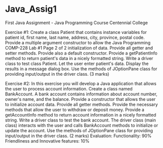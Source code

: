# Java_Assig1
First Java Assignment - Java Programming Course Centennial College


Exercise #1:
Create a class Patient that contains instance variables for patient id, first name, last name,
address, city, province, postal code. Provide a multiple argument constructor to allow the
Java Programming COMP-228
Lab #1 Page 2 of 2
initialization of data. Provide all getter and setter methods. Provide also a default constructor.
Provide a getPatientInfo method to return patient's data in a nicely formatted string.
Write a driver class to test class Patient. Let the user enter patient's data. Display the results in a
message dialog box.
Use the methods of JOptionPane class for providing input/output in the driver class.
(3 marks)

Exercise #2:
In this exercise you will develop a Java application that allows the user to process account
information. Create a class named BankAccount. A bank account contains information about
account number, owner's name, and the balance. Provide a constructor that allows the user to
initialize account data. Provide all getter methods. Provide the necessary methods that allow the
user to withdraw or deposit money. Provide a getAccountInfo method to return account
information in a nicely formatted string.
Write a driver class to test the bank account. The driver class (main class) interacts with the user
and calls BankAccount methods to initialize or update the account.
Use the methods of JOptionPane class for providing input/output in the driver class.
(2 marks)
Evaluation:
Functionality: 90%
Friendliness and Innovative features: 10%
